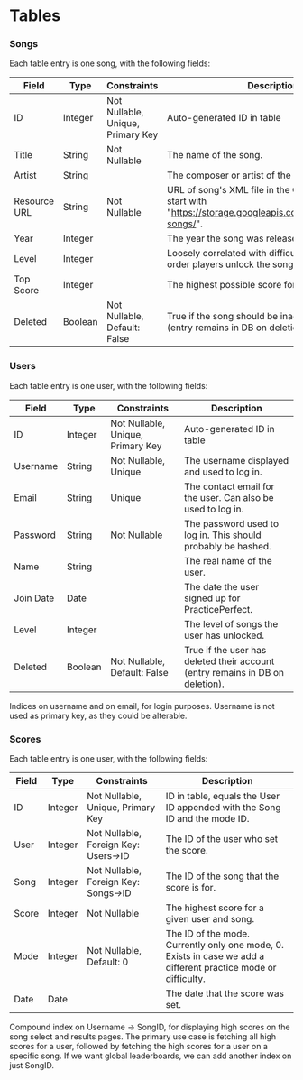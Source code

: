 # Tables

### Songs
Each table entry is one song, with the following fields:

| Field        | Type        | Constraints | Description |
| ------------ | ----------- | ----------- | ----------- |
| ID           | Integer     | Not Nullable, Unique, Primary Key | Auto-generated ID in table |
| Title        | String      | Not Nullable | The name of the song.
| Artist       | String      | | The composer or artist of the song.
| Resource URL | String      | Not Nullable | URL of song's XML file in the GCloud bucket. Will start with "https://storage.googleapis.com/practiceperfect-songs/".
| Year         | Integer     | | The year the song was released, if known.
| Level        | Integer     | | Loosely correlated with difficulty, determines the order players unlock the songs in.
| Top Score    | Integer     | | The highest possible score for the song.
| Deleted      | Boolean     | Not Nullable, Default: False | True if the song should be inaccessible by users (entry remains in DB on deletion).

### Users
Each table entry is one user, with the following fields:

| Field       | Type        | Constraints | Description |
| ----------- | ----------- | ----------- | ----------- |
| ID          | Integer     | Not Nullable, Unique, Primary Key | Auto-generated ID in table |
| Username    | String      | Not Nullable, Unique | The username displayed and used to log in.
| Email       | String      | Unique | The contact email for the user. Can also be used to log in.
| Password    | String      | Not Nullable | The password used to log in. This should probably be hashed.
| Name        | String      | | The real name of the user.
| Join Date   | Date        | | The date the user signed up for PracticePerfect.
| Level       | Integer     | | The level of songs the user has unlocked.
| Deleted     | Boolean     | Not Nullable, Default: False | True if the user has deleted their account (entry remains in DB on deletion).

Indices on username and on email, for login purposes. Username is not used as primary key, as they could be alterable.

### Scores
Each table entry is one user, with the following fields:

| Field       | Type        | Constraints | Description |
| ----------- | ----------- | ----------- | ----------- |
| ID          | Integer     | Not Nullable, Unique, Primary Key | ID in table, equals the User ID appended with the Song ID and the mode ID. |
| User        | Integer     | Not Nullable, Foreign Key: Users->ID | The ID of the user who set the score.
| Song        | Integer     | Not Nullable, Foreign Key: Songs->ID | The ID of the song that the score is for.
| Score       | Integer     | Not Nullable | The highest score for a given user and song.
| Mode        | Integer     | Not Nullable, Default: 0 | The ID of the mode. Currently only one mode, 0. Exists in case we add a different practice mode or difficulty.
| Date        | Date        | | The date that the score was set.

Compound index on Username -> SongID, for displaying high scores on the song select and results pages. The primary use case is fetching all high scores for a user, followed by fetching the high scores for a user on a specific song. If we want global leaderboards, we can add another index on just SongID.